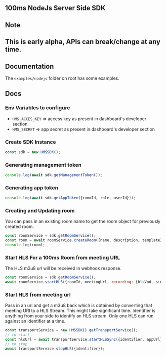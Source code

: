 ## 100ms NodeJs Server Side SDK

## Note
## This is early alpha, APIs can break/change at any time.

## Documentation

The `examples/nodejs` folder on root has some examples.


## Docs

### Env Variables to configure
- `HMS_ACCES_KEY` => access key as present in dashboard's developer section
- `HMS_SECRET` => app secret as present in dashboard's developer section

### Create SDK Instance

```js
const sdk = new HMSSDK();
```

### Generating management token

```js
console.log(await sdk.getManagementToken());
```

### Generating app token

```js
console.log(await sdk.getAppToken({roomId, role, userId}));
```

### Creating and Updating room

You can pass in an existing room name to get the room object for previously created room.

```js
const roomService = sdk.getRoomService();
const room = await roomService.createRoom({name, description, templateId, region});
console.log(room);
```

### Start HLS For a 100ms Room from meeting URL

The HLS m3u8 url will be received in webhook response.

```js
const roomService = sdk.getRoomService();
await roomService.startHLS({roomId, meetingUrl, recording: {hlsVod, singleFilePerLayer}});
```

### Start HLS from meeting url

Pass in an url and get a m3u8 back which is obtained by converting that meeting URl to a HLS Stream.
This might take significant time.
Identifier is anything from your side to identify an HLS stream. Only one HLS can run against an identifier at a time.

```js
const transportService = new HMSSDK().getTransportService();
// to start
const hlsUrl = await transportService.startHLSSync({identifier, appUrl});
// to stop
await transportService.stopHLS({identifier});
```

